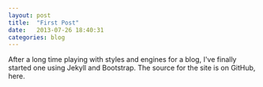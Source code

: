 ```yaml
---
layout: post
title:  "First Post"
date:   2013-07-26 18:40:31
categories: blog
---
```


After a long time playing with styles and engines for a blog, I've finally started one using Jekyll and Bootstrap.
The source for the site is on GitHub, here.
